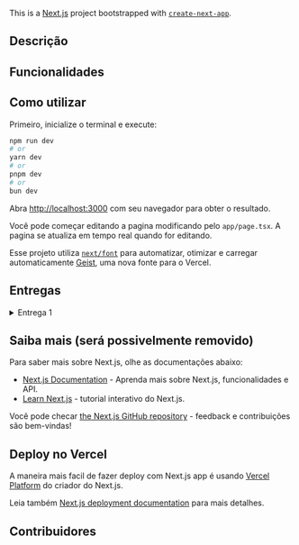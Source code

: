 This is a [Next.js](https://nextjs.org) project bootstrapped with [`create-next-app`](https://nextjs.org/docs/app/api-reference/cli/create-next-app).

## Descrição

## Funcionalidades

## Como utilizar

Primeiro, inicialize o terminal e execute:

```bash
npm run dev
# or
yarn dev
# or
pnpm dev
# or
bun dev
```

Abra [http://localhost:3000](http://localhost:3000) com seu navegador para obter o resultado.

Você pode começar editando a pagina modificando pelo `app/page.tsx`. A pagina se atualiza em tempo real quando for editando.

Esse projeto utiliza [`next/font`](https://nextjs.org/docs/app/building-your-application/optimizing/fonts) para automatizar, otimizar e carregar automaticamente [Geist](https://vercel.com/font), uma nova fonte para o Vercel.

## Entregas
<details>
<summary>Entrega 1</summary>
<ul>
  #### Ciência da Computação:
  -[Screencast](https://drive.google.com/drive/u/1/folders/1Gmt05ofmIeEPzacXHGIz8K4S-o6mjDy5)

  ### Design: 
  -[Protótipo de baixa]()
</ul>
</details>

## Saiba mais (será possivelmente removido)

Para saber mais sobre Next.js, olhe as documentações abaixo:

- [Next.js Documentation](https://nextjs.org/docs) - Aprenda mais sobre Next.js, funcionalidades e API.
- [Learn Next.js](https://nextjs.org/learn) - tutorial interativo do Next.js.

Você pode checar [the Next.js GitHub repository](https://github.com/vercel/next.js) - feedback e contribuições são bem-vindas!

## Deploy no Vercel

A maneira mais facil de fazer deploy com Next.js app é usando [Vercel Platform](https://vercel.com/new?utm_medium=default-template&filter=next.js&utm_source=create-next-app&utm_campaign=create-next-app-readme) do criador do Next.js.

Leia também [Next.js deployment documentation](https://nextjs.org/docs/app/building-your-application/deploying) para mais detalhes.

## Contribuidores
